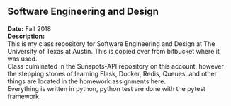 ## Software Engineering and Design
**Date:** Fall 2018  
**Description:**  
This is my class repository for Software Engineering and Design at The University of Texas at Austin. This is copied over from bitbucket where it was used.  
Class culminated in the Sunspots-API repository on this account, however the stepping stones of learning Flask, Docker, Redis, Queues, and other things are located in the homework assignments here.  
Everything is written in python, python test are done with the pytest framework.
